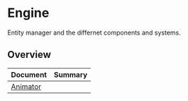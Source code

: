 # Engine
Entity manager and the differnet components and systems.

## Overview

Document | Summary
--- | ---
[Animator](Animator.md) | 